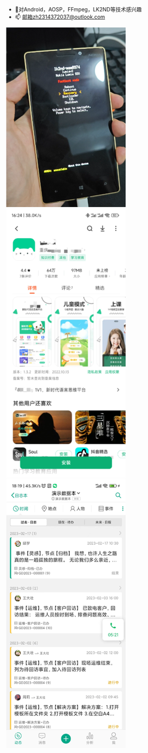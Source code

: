 - 🎈对Android，AOSP，FFmpeg，LK2ND等技术感兴趣
- 📫 邮箱zh2314372037@outlook.com

<img src="https://github.com/2314372037/2314372037/blob/main/lumia930lk2nd.png" width="320px" height="480px" >

<img src="https://github.com/2314372037/2314372037/blob/main/0846262e8897750450f25aa60bbd6146.jpeg" width="320px" height="720px" >

<img src="https://github.com/2314372037/2314372037/blob/main/mmexport1753344876571.jpg" width="320px" height="720px" >


<!---
2314372037/2314372037 is a ✨ special ✨ repository because its `README.md` (this file) appears on your GitHub profile.
You can click the Preview link to take a look at your changes.
--->
